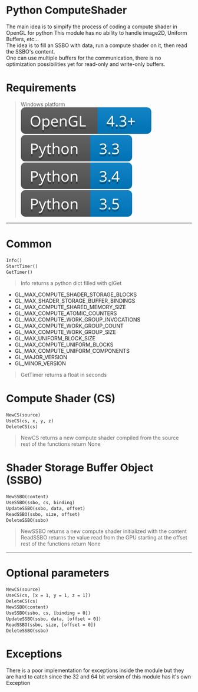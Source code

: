 # Python ComputeShader

The main idea is to simpify the process of coding a compute shader in OpenGL for python This module has no ability to handle image2D, Uniform Buffers, etc...<br>
The idea is to fill an SSBO with data, run a compute shader on it, then read the SSBO's content.<br>
One can use multiple buffers for the communication, there is no optimization possibilities yet for read-only and write-only buffers.<br>

# Requirements

> Windows platform<br>
> ![OpenGL 4.3+](https://raw.githubusercontent.com/cprogrammer1994/Python-ComputeShader/master/Docs/OpenGL43.svg)<br>
> ![Python 3.3](https://raw.githubusercontent.com/cprogrammer1994/Python-ComputeShader/master/Docs/Python33.svg)<br>
> ![Python 3.4](https://raw.githubusercontent.com/cprogrammer1994/Python-ComputeShader/master/Docs/Python34.svg)<br>
> ![Python 3.5](https://raw.githubusercontent.com/cprogrammer1994/Python-ComputeShader/master/Docs/Python35.svg)<br>

-----------------------------------

# Common

```
Info()
StartTimer()
GetTimer()
```

> Info returns a python dict filled with glGet<br>
 - GL_MAX_COMPUTE_SHADER_STORAGE_BLOCKS<br>
 - GL_MAX_SHADER_STORAGE_BUFFER_BINDINGS<br>
 - GL_MAX_COMPUTE_SHARED_MEMORY_SIZE<br>
 - GL_MAX_COMPUTE_ATOMIC_COUNTERS<br>
 - GL_MAX_COMPUTE_WORK_GROUP_INVOCATIONS<br>
 - GL_MAX_COMPUTE_WORK_GROUP_COUNT<br>
 - GL_MAX_COMPUTE_WORK_GROUP_SIZE<br>
 - GL_MAX_UNIFORM_BLOCK_SIZE<br>
 - GL_MAX_COMPUTE_UNIFORM_BLOCKS<br>
 - GL_MAX_COMPUTE_UNIFORM_COMPONENTS<br>
 - GL_MAJOR_VERSION<br>
 - GL_MINOR_VERSION<br>
 
> GetTimer returns a float in seconds<br>

# Compute Shader (CS)

```
NewCS(source)
UseCS(cs, x, y, z)
DeleteCS(cs)
```

> NewCS returns a new compute shader compiled from the source<br>
> rest of the functions return None<br>

# Shader Storage Buffer Object (SSBO)

```
NewSSBO(content)
UseSSBO(ssbo, cs, binding)
UpdateSSBO(ssbo, data, offset)
ReadSSBO(ssbo, size, offset)
DeleteSSBO(ssbo)
```

> NewSSBO returns a new compute shader initialized with the content<br>
> ReadSSBO returns the value read from the GPU starting at the offset<br>
> rest of the functions return None<br>

-----------------------------------

# Optional parameters

```
NewCS(source)
UseCS(cs, [x = 1, y = 1, z = 1])
DeleteCS(cs)
NewSSBO(content)
UseSSBO(ssbo, cs, [binding = 0])
UpdateSSBO(ssbo, data, [offset = 0])
ReadSSBO(ssbo, size, [offset = 0])
DeleteSSBO(ssbo)
```

# Exceptions

There is a poor implementation for exceptions inside the module but they are hard to catch since the 32 and 64 bit version of this module has it's own Exception

